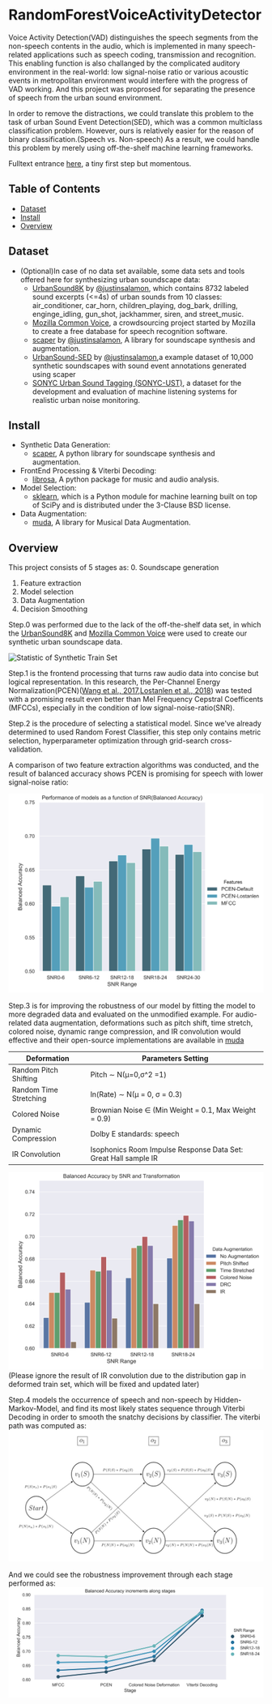 # RandomForestVoiceActivityDetector

Voice Activity Detection(VAD) distinguishes the speech segments from the non-speech contents in the audio, which is implemented in many speech-related applications such as speech coding, transmission and recognition. This enabling function is also challanged by the complicated auditory environment in the real-world: low signal-noise ratio or various acoustic events in metropolitan environment would interfere with the progress of VAD working. And this project was proprosed for separating the presence of speech from the urban sound environment.

In order to remove the distractions, we could translate this problem to the task of urban Sound Event Detection(SED), which was a common multiclass classification problem. However, ours is relatively easier for the reason of binary classification.(Speech vs. Non-speech) As a result, we could handle this problem by merely using off-the-shelf machine learning frameworks.

Fulltext entrance [here](https://github.com/yeliuyChuy/RandomForestVoiceActivityDetector/blob/master/Liu_Thesis.pdf), a tiny first step but momentous.
## Table of Contents

- [Dataset](#dataset)
- [Install](#install)
- [Overview](#overview)

## Dataset

- (Optional)In case of no data set available, some data sets and tools offered here for synthesizing urban soundscape data:
    - [UrbanSound8K](https://urbansounddataset.weebly.com/urbansound8k.html) by [@justinsalamon](https://github.com/justinsalamon), which contains 8732 labeled sound excerpts (<=4s) of urban sounds from 10 classes: air_conditioner, car_horn, children_playing, dog_bark, drilling, enginge_idling, gun_shot, jackhammer, siren, and street_music.
    - [Mozilla Common Voice](https://voice.mozilla.org/en), a crowdsourcing project started by Mozilla to create a free database for speech recognition software.
    - [scaper](https://github.com/justinsalamon/scaper) by [@justinsalamon](https://github.com/justinsalamon), A library for soundscape synthesis and augmentation.
    - [UrbanSound-SED](http://urbansed.weebly.com/) by [@justinsalamon](https://github.com/justinsalamon),a example dataset of 10,000 synthetic soundscapes with sound event annotations generated using scaper
    - [SONYC Urban Sound Tagging (SONYC-UST)](https://zenodo.org/record/2590742#.Xg5ZqtZKjFQ), a dataset for the development and evaluation of machine listening systems for realistic urban noise monitoring. 
    
## Install

- Synthetic Data Generation:
    - [scaper](https://github.com/justinsalamon/scaper), A python library for soundscape synthesis and augmentation.
- FrontEnd Processing & Viterbi Decoding:
    - [librosa](https://github.com/librosa/librosa), A python package for music and audio analysis.
- Model Selection:
    - [sklearn](https://github.com/scikit-learn/scikit-learn), which is a Python module for machine learning built on top of SciPy and is distributed under the 3-Clause BSD license.
- Data Augmentation:
    - [muda](https://github.com/bmcfee/muda), A library for Musical Data Augmentation.

## Overview

This project consists of 5 stages as:
0. Soundscape generation
1. Feature extraction
2. Model selection
3. Data Augmentation
4. Decision Smoothing

Step.0 was performed due to the lack of the off-the-shelf data set, in which the [UrbanSound8K](https://urbansounddataset.weebly.com/urbansound8k.html) and [Mozilla Common Voice](https://voice.mozilla.org/en) were used to create our synthetic urban soundscape data.

![Statistic of Synthetic Train Set](https://github.com/yeliuyChuy/RandomForestVoiceActivityDetector/blob/master/pics/soundscape_statistic_train.png)

Step.1 is the frontend processing that turns raw audio data into concise but logical representation. In this research, the Per-Channel Energy Normalization(PCEN)([Wang et al., 2017](https://arxiv.org/pdf/1607.05666.pdf),[Lostanlen
et al., 2018](http://www.justinsalamon.com/uploads/4/3/9/4/4394963/lostanlen_pcen_spl2018.pdf)) was tested with a promising result even better than Mel Frequency Cepstral Coefficents (MFCCs), especially in the condition of low signal-noise-ratio(SNR).

Step.2 is the procedure of selecting a statistical model. Since we've already determined to used Random Forest Classifier, this step only contains metric selection, hyperparameter optimization through grid-search cross-validation.

A comparison of two feature extraction algorithms was conducted, and the result of balanced accuracy shows PCEN is promising for speech with lower signal-noise ratio:

![MFCC vs. PCEN in Frontend Processing](https://github.com/yeliuyChuy/RandomForestVoiceActivityDetector/blob/master/pics/ModelPerformance_BACC.png)

Step.3 is for improving the robustness of our model by fitting the model to more degraded data and evaluated on the unmodified example. For audio-related data augmentation, deformations such as pitch shift, time stretch, colored noise, dynamic range compression, and IR convolution would effective and their open-source implementations are available in [muda](https://github.com/bmcfee/muda)

Deformation | Parameters Setting
------------ | -------------
Random Pitch Shifting | Pitch ∼ N(μ=0,σ^2 =1)
Random Time Stretching | ln(Rate) ∼ N(μ = 0, σ = 0.3)
Colored Noise | Brownian Noise ∈ (Min Weight = 0.1, Max Weight = 0.9)
Dynamic Compression | Dolby E standards: speech
IR Convolution | Isophonics Room Impulse Response Data Set: Great Hall sample IR

![Data Augmentation](https://github.com/yeliuyChuy/RandomForestVoiceActivityDetector/blob/master/pics/Aug_BACC_BarPlot.png)
(Please ignore the result of IR convolution due to the distribution gap in deformed train set, which will be fixed and updated later)


Step.4 models the occurrence of speech and non-speech by Hidden-Markov-Model, and find its most likely states sequence through Viterbi Decoding in order to smooth the snatchy decisions by classifier. The viterbi path was computed as:
![Computing Viterbi path](https://github.com/yeliuyChuy/RandomForestVoiceActivityDetector/blob/master/pics/ViterbiPath.jpeg)

And we could see the robustness improvement through each stage performed as:
![BACC Improvement](https://github.com/yeliuyChuy/RandomForestVoiceActivityDetector/blob/master/pics/BACC_Improvement.png)
